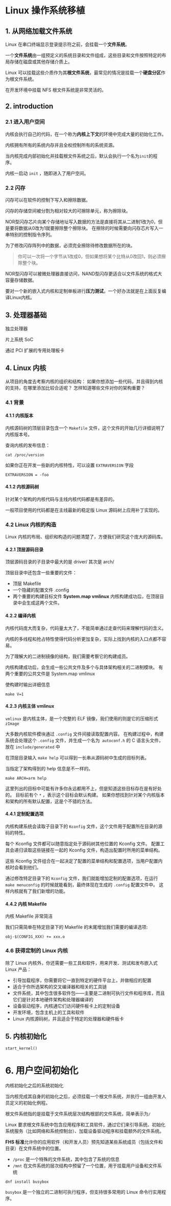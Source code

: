 # Linux 操作系统移植

## 1. 从网络加载文件系统

Linux 在串口终端显示登录提示符之前，会挂载一个**文件系统**。

一个**文件系统**由一组预定义的系统目录和文件组成，这些目录和文件按照特定的布局存储在磁盘或其他存储介质上。

Linux 可以挂载这些介质作为其**根文件系统**，最常见的情况是挂载一个**硬盘分区**作为根文件系统。

在开发环境中挂载 NFS 根文件系统是非常灵活的。

## 2. introduction

### 2.1 进入用户空间

内核会执行自己的代码，在一个称为**内核上下文**的环境中完成大量的初始化工作。

内核拥有所有的系统内存并且全权控制所有的系统资源。

当内核完成内部初始化并挂载根文件系统之后，默认会执行一个名为`init`的程序。

内核一启动 `init` ，随即进入了用户空间。

### 2.2 闪存

闪存可以在软件的控制下写入和擦除数据。

闪存的存储空间被分割为相对较大的可擦除单元，称为擦除块。

NOR型闪存芯片向某个存储地址写入数据的方法是直接将其从二进制1改为0，但是要将数据从0改为1就要擦除整个擦除块。
在擦除的时候需要向闪存芯片写入一串特别的控制指令序列。

为了修改闪存阵列中的数据，必须完全擦除待修改数据所在的块。

> 你可以一次将一个字节从1改成0，但如果想将某个比特从0改回1，则必须擦除整个块。

NOR型闪存可以被微处理器直接访问，NAND型闪存更适合以文件系统的格式大容量存储数据。

要对一个新的嵌入式内核和定制单板进行**压力测试**，一个好办法就是在上面反复编译Linux内核。

## 3. 处理器基础

独立处理器

片上系统 SoC

通过 PCI 扩展的专用处理板卡

## 4. Linux 内核

从项目的角度去考察内核的组织和结构：
如果你想添加一些代码，并且得到内核的支持，在哪里添加比较合适呢？
怎样知道哪些文件对你的架构重要？

### 4.1 背景

#### 4.1.1 内核版本

内核源码树的顶层目录包含一个 `Makefile` 文件，这个文件的开始几行详细说明了内核版本号。

查询内核的发布信息：

```text
cat /proc/version
```

如果你正在开发一些新的内核特性，可以设置 `EXTRAVERSION` 字段

```text
EXTRAVERSION = -foo
```

#### 4.1.2 内核源码树

针对某个架构的内核代码与主线内核代码都是有差异的。

一般项目使用的代码都是在主线最新的稳定版 Linux 源码树上应用补丁实现的。

### 4.2 Linux 内核的构造

Linux 内核的布局、组织和构造的问题清楚了，方便我们研究这个庞大的源码库。

#### 4.2.1 顶层源码目录

顶层源码目录的子目录中最大的是 driver/ 其次是 arch/

顶层目录中还包含一些重要的文件：

- 顶层 Makefile
- 一个隐藏的配置文件 .config
- 两个重要的构建目标文件 **System.map vmlinux** 内核构建成功后，在顶层目录中会生成这两个文件。

#### 4.2.2 编译内核

内核代码庞大而复杂，代码量太大了，不能简单通过走查代码来理解代码的含义。

内核的多线程和抢占特性使得代码分析更加复杂，实际上找到内核的入口点都不容易。

为了理解大的二进制镜像的结构，我们需要考察它的构建成员。

内核构建成功后，会生成一些公共文件及多个与具体架构相关的二进制模块。
有两个重要的公共文件是 System.map vmlinux

使构建时输出详细信息

```text
make V=1
```

#### 4.2.3 内核主体 vmlinux

`vmlinux` 是内核主体，是一个完整的 ELF 镜像，我们使用的则是它的压缩形式 `zImage`

大多数内核软件模块通过 `.config` 文件间接读取配置内容。
在构建过程中，构建系统会处理这个 `.config` 文件，并生成一个名为` autoconf.h` 的 C 语言头文件，放在 `include/generated` 中

在顶层目录输入 `make help` 可以得到一长串从源码树中生成的目标列表。

当指定了架构得到的 help 信息是不一样的。

```text
make ARCH=arm help
```

这里列出的目标中可能有许多你永远都用不上，但是知道这些目标存在是有好处的。
目标前有个 `*` ，表示这个目标会默认构建。
如果你想找到针对某个内核版本和架构的所有默认配置，这是个不错的方法。

#### 4.4.1 定制配置选项

内核构建系统会读取子目录下的 `Kconfig` 文件，这个文件用于配置所在目录的源码的特性。

每个 Kconfig 文件都可以随意指定处于源码树其他位置的 Kconfig 文件。
配置工具会递归读取这些链接在一起的 Kconfig 文件，构造出配置时所用的菜单结构。

这些 Kconfig 文件组合在一起决定了配置的菜单结构和配置选项，当用户配置内核时会看到他们。

通过修改特定目录下的 `Kconfig` 文件，我们就能增加定制的配置选项，在运行 `make menuconfig` 的时候就能看到，最终体现在生成的
`.config` 配置文件中。
这样内核就有了我们新增的功能。

#### 4.4.2 内核 Makefile

内核 Makefile 非常简洁

我们只需简单在特定目录下的 Makefile 的末尾增加我们需要的编译选项:

```text
obj-$(CONFIG_XXX) += xxx.o
```

### 4.6 获得定制的 Linux 内核

除了 Linux 内核外，你还需要一些工具和软件，用来开发、测试和发布嵌入式 Linux 产品：

- 引导加载程序，你需要将它一直到特定的硬件平台上，并做相应的配置
- 适合于你所选架构的交叉编译器和相关的工具链
- 文件系统，其中包含很多软件包——主要是二进制可执行文件和程序库，而且它们是针对本地硬件架构和处理器编译的
- 设备驱动程序，内核通它们访问硬件板卡上的定制设备
- 开发环境，包含主机上的工具和软件
- Linux 内核源码树，并且适合于特定的处理器和硬件板卡

## 5. 内核初始化

`start_kernel()`

# 6. 用户空间初始化

内核初始化之后的系统初始化

当内核完成其自身的初始化之后，必须挂载一个根文件系统，并执行一组由开发人员定义的初始化例程。

根文件系统指的是挂载于文件系统层次结构根部的文件系统，简单表示为`/`

Linux 要求根文件系统中包含应用程序和工具软件，通过它们来引导系统、初始化系统服务（比如网络和系统控制台）、加载设备驱动程序和挂载额外的文件系统。

**FHS 标准**允许你的应用软件（和开发人员）预先知道某些系统成员（包括文件和目录）在文件系统中的位置。

- `/proc` 是一个特殊的文件系统，其中包含了系统的信息
- `/mnt` 在文件系统的层次结构中预留了一个位置，用于挂载用户设备和文件系统

```text
dnf install busybox
```

`busybox` 是一个独立的二进制可执行程序，但支持很多常用的 Linux 命令行实用程序。





